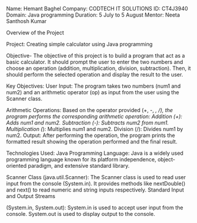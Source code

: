 Name: Hemant Baghel
Company: CODTECH IT SOLUTIONS 
ID: CT4J3940
Domain: Java programming 
Duration: 5 July to 5 August
Mentor: Neeta Santhosh Kumar


Overview of the Project

Project: Creating simple calculator using Java programming

Objective- The objective of this project is to build a program that act as a basic calculator. It should prompt the user to enter the two numbers and choose an operation (addition, multiplication, division, subtraction). Then, it should perform the selected operation and display the result to the user.

Key Objectives:
User Input: The program takes two numbers (num1 and num2) and an arithmetic operator (op) as input from the user using the Scanner class.

Arithmetic Operations: Based on the operator provided (+, -, *, /), the program performs the corresponding arithmetic operation:
Addition (+): Adds num1 and num2.
Subtraction (-): Subtracts num2 from num1.
Multiplication (*): Multiplies num1 and num2.
Division (/): Divides num1 by num2.
Output: After performing the operation, the program prints the formatted result showing the operation performed and the final result.

Technologies Used:
Java Programming Language:
Java is a widely used programming language known for its platform independence, object-oriented paradigm, and extensive standard library.

Scanner Class (java.util.Scanner):
The Scanner class is used to read user input from the console (System.in). It provides methods like nextDouble() and next() to read numeric and string inputs respectively.
Standard Input and Output Streams 

(System.in, System.out):
System.in is used to accept user input from the console.
System.out is used to display output to the console.
